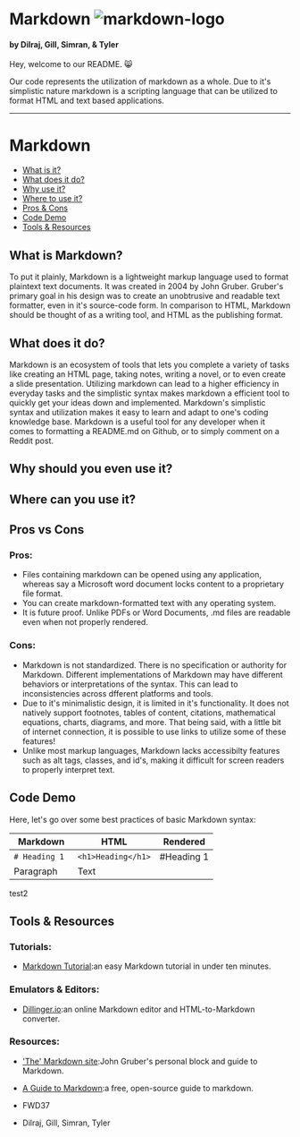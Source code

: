 ﻿# Markdown ![markdown-logo](https://plugins.jetbrains.com/files/18897/166369/icon/pluginIcon.svg)
  
#### by Dilraj, Gill, Simran, & Tyler

Hey, welcome to our README. 😸
  
Our code represents the utilization of markdown as a whole.
Due to it's simplistic nature markdown is a scripting language that can be utilized to format HTML and text based applications. 

---

# Markdown

* [What is it?](#intro)
* [What does it do?](#what)
* [Why use it?](#why)
* [Where to use it?](#where)
* [Pros & Cons](#pros-cons)
* [Code Demo](#code-demo)
* [Tools & Resources](#tools-resources)

## What is Markdown?

To put it plainly, Markdown is a lightweight markup language used to format plaintext text documents. It was created in 2004 by John Gruber. Gruber's primary goal in his design was to create an unobtrusive and readable text formatter, even in it's source-code form. In comparison to HTML, Markdown should be thought of as a writing tool, and HTML as the publishing format.

## What does it do?

Markdown is an ecosystem of tools that lets you complete a variety of tasks like creating an HTML page, taking notes, writing a novel, or to even create a slide presentation. Utilizing markdown can lead to a higher efficiency in everyday tasks and the simplistic syntax makes markdown a efficient tool to quickly get your ideas down and implemented. Markdown's simplistic syntax and utilization makes it easy to learn and adapt to one's coding knowledge base. Markdown is a useful tool for any developer when it comes to formatting a README.md on Github, or to simply comment on a Reddit post.

## Why should you even use it?

## Where can you use it?

## Pros vs Cons

### Pros:

* Files containing markdown can be opened using any application, whereas say a Microsoft word document locks content to a proprietary file format.
* You can create markdown-formatted text with any operating system.
* It is future proof. Unlike PDFs or Word Documents, .md files are readable even when not properly rendered.

### Cons:

* Markdown is not standardized. There is no specification or authority for Markdown. Different implementations of Markdown may have different behaviors or interpretations of the syntax. This can lead to inconsistencies across dfferent platforms and tools.
* Due to it's minimalistic design, it is limited in it's functionality. It does not natively support footnotes, tables of content, citations, mathematical equations, charts, diagrams, and more. That being said, with a little bit of internet connection, it is possible to use links to utilize some of these features!
* Unlike most markup languages, Markdown lacks accessibilty features such as alt tags, classes, and id's, making it difficult for screen readers to properly interpret text.

## Code Demo

Here, let's go over some best practices of basic Markdown syntax:

| Markdown     | HTML |  Rendered  |  
| ----------- | ----------- | ------ |  
| `# Heading 1 `   | `<h1>Heading</h1>`| #Heading 1  |  
| Paragraph   | Text        |  |  
test2

## Tools & Resources

### Tutorials:

* [Markdown Tutorial](https://www.markdowntutorial.com/):an easy Markdown tutorial in under ten minutes.

### Emulators & Editors:

* [Dillinger.io](https://dillinger.io/):an online Markdown editor and HTML-to-Markdown converter.

### Resources:

* ['The' Markdown site](https://daringfireball.net/projects/markdown/):John Gruber's personal block and guide to Markdown.
* [A Guide to Markdown](https://www.markdownguide.org/):a free, open-source guide to markdown.

* FWD37
* Dilraj, Gill, Simran, Tyler

